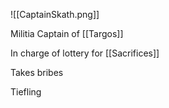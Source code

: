 ![[CaptainSkath.png]]


Militia Captain of [[Targos]]

In charge of lottery for [[Sacrifices]]

Takes bribes

Tiefling

